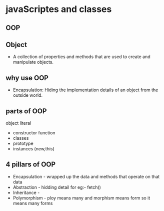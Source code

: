 # javaScriptes and classes 

## OOP 

## Object
- A collection of properties and methods that are used to create and manipulate objects.

## why use OOP
- Encapsulation: Hiding the implementation details of an object from the outside world.

## parts of OOP
object literal

- constructor function
- classes
- prototype
- instances (new,this)


## 4 pillars of OOP
- Encapsulation - wrapped up the data and methods that operate on that data
- Abstraction - hidding detail for eg:- fetch()
- Inheritance - 
- Polymorphism - ploy means many and morphism means form so it means many forms
